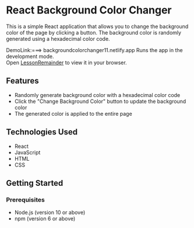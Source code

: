 # React Background Color Changer

This is a simple React application that allows you to change the background color of the page by clicking a button. The background color is randomly generated using a hexadecimal color code.

DemoLink:===> backgroundcolorchanger11.netlify.app
Runs the app in the development mode.\
Open [LessonRemainder](backgroundcolorchanger11.netlify.app) to view it in your browser.

## Features

- Randomly generate background color with a hexadecimal color code
- Click the "Change Background Color" button to update the background color
- The generated color is applied to the entire page

## Technologies Used

- React
- JavaScript
- HTML
- CSS

## Getting Started

### Prerequisites

- Node.js (version 10 or above)
- npm (version 6 or above)
